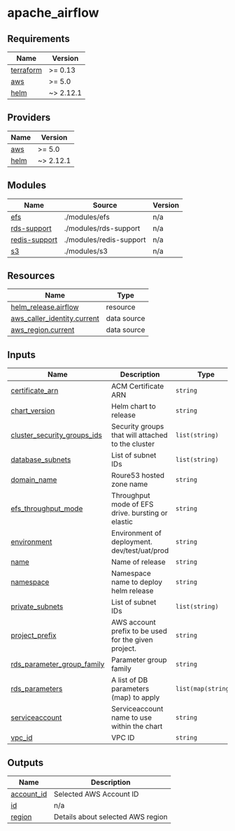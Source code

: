 # apache_airflow

<!-- BEGIN_TF_DOCS -->
## Requirements

| Name | Version |
|------|---------|
| <a name="requirement_terraform"></a> [terraform](#requirement\_terraform) | >= 0.13 |
| <a name="requirement_aws"></a> [aws](#requirement\_aws) | >= 5.0 |
| <a name="requirement_helm"></a> [helm](#requirement\_helm) | ~> 2.12.1 |

## Providers

| Name | Version |
|------|---------|
| <a name="provider_aws"></a> [aws](#provider\_aws) | >= 5.0 |
| <a name="provider_helm"></a> [helm](#provider\_helm) | ~> 2.12.1 |

## Modules

| Name | Source | Version |
|------|--------|---------|
| <a name="module_efs"></a> [efs](#module\_efs) | ./modules/efs | n/a |
| <a name="module_rds-support"></a> [rds-support](#module\_rds-support) | ./modules/rds-support | n/a |
| <a name="module_redis-support"></a> [redis-support](#module\_redis-support) | ./modules/redis-support | n/a |
| <a name="module_s3"></a> [s3](#module\_s3) | ./modules/s3 | n/a |

## Resources

| Name | Type |
|------|------|
| [helm_release.airflow](https://registry.terraform.io/providers/hashicorp/helm/latest/docs/resources/release) | resource |
| [aws_caller_identity.current](https://registry.terraform.io/providers/hashicorp/aws/latest/docs/data-sources/caller_identity) | data source |
| [aws_region.current](https://registry.terraform.io/providers/hashicorp/aws/latest/docs/data-sources/region) | data source |

## Inputs

| Name | Description | Type | Default | Required |
|------|-------------|------|---------|:--------:|
| <a name="input_certificate_arn"></a> [certificate\_arn](#input\_certificate\_arn) | ACM Certificate ARN | `string` | `""` | no |
| <a name="input_chart_version"></a> [chart\_version](#input\_chart\_version) | Helm chart to release | `string` | `"1.15.0"` | no |
| <a name="input_cluster_security_groups_ids"></a> [cluster\_security\_groups\_ids](#input\_cluster\_security\_groups\_ids) | Security groups that will attached to the cluster | `list(string)` | n/a | yes |
| <a name="input_database_subnets"></a> [database\_subnets](#input\_database\_subnets) | List of subnet IDs | `list(string)` | n/a | yes |
| <a name="input_domain_name"></a> [domain\_name](#input\_domain\_name) | Roure53 hosted zone name | `string` | `""` | no |
| <a name="input_efs_throughput_mode"></a> [efs\_throughput\_mode](#input\_efs\_throughput\_mode) | Throughput mode of EFS drive. bursting or elastic | `string` | n/a | yes |
| <a name="input_environment"></a> [environment](#input\_environment) | Environment of deployment. dev/test/uat/prod | `string` | n/a | yes |
| <a name="input_name"></a> [name](#input\_name) | Name of release | `string` | `"airflow"` | no |
| <a name="input_namespace"></a> [namespace](#input\_namespace) | Namespace name to deploy helm release | `string` | `"default"` | no |
| <a name="input_private_subnets"></a> [private\_subnets](#input\_private\_subnets) | List of subnet IDs | `list(string)` | n/a | yes |
| <a name="input_project_prefix"></a> [project\_prefix](#input\_project\_prefix) | AWS account prefix to be used for the given project. | `string` | n/a | yes |
| <a name="input_rds_parameter_group_family"></a> [rds\_parameter\_group\_family](#input\_rds\_parameter\_group\_family) | Parameter group family | `string` | n/a | yes |
| <a name="input_rds_parameters"></a> [rds\_parameters](#input\_rds\_parameters) | A list of DB parameters (map) to apply | `list(map(string))` | n/a | yes |
| <a name="input_serviceaccount"></a> [serviceaccount](#input\_serviceaccount) | Serviceaccount name to use within the chart | `string` | n/a | yes |
| <a name="input_vpc_id"></a> [vpc\_id](#input\_vpc\_id) | VPC ID | `string` | n/a | yes |

## Outputs

| Name | Description |
|------|-------------|
| <a name="output_account_id"></a> [account\_id](#output\_account\_id) | Selected AWS Account ID |
| <a name="output_id"></a> [id](#output\_id) | n/a |
| <a name="output_region"></a> [region](#output\_region) | Details about selected AWS region |
<!-- END_TF_DOCS -->
